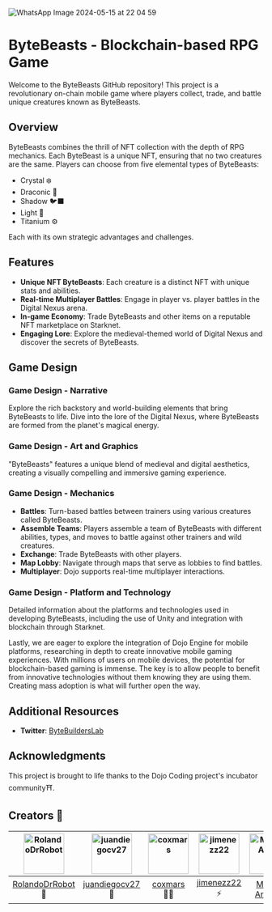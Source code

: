 ![WhatsApp Image 2024-05-15 at 22 04 59](https://github.com/ByteBuildersLabs/ByteBeasts/assets/101369290/949647e1-06a0-4a13-8e1d-a4680546ebcc)


# ByteBeasts - Blockchain-based RPG Game

Welcome to the ByteBeasts GitHub repository! This project is a revolutionary on-chain mobile game where players collect, trade, and battle unique creatures known as ByteBeasts.

## Overview

ByteBeasts combines the thrill of NFT collection with the depth of RPG mechanics. Each ByteBeast is a unique NFT, ensuring that no two creatures are the same. Players can choose from five elemental types of ByteBeasts:

- Crystal ❄️
- Draconic 🐉
- Shadow 🐦‍⬛
- Light 🌟
- Titanium ⚙️

Each with its own strategic advantages and challenges.

## Features

- **Unique NFT ByteBeasts**: Each creature is a distinct NFT with unique stats and abilities.
- **Real-time Multiplayer Battles**: Engage in player vs. player battles in the Digital Nexus arena.
- **In-game Economy**: Trade ByteBeasts and other items on a reputable NFT marketplace on Starknet.
- **Engaging Lore**: Explore the medieval-themed world of Digital Nexus and discover the secrets of ByteBeasts.

## Game Design

### Game Design - Narrative

Explore the rich backstory and world-building elements that bring ByteBeasts to life. Dive into the lore of the Digital Nexus, where ByteBeasts are formed from the planet's magical energy.

### Game Design - Art and Graphics

"ByteBeasts" features a unique blend of medieval and digital aesthetics, creating a visually compelling and immersive gaming experience.

### Game Design - Mechanics

- **Battles**: Turn-based battles between trainers using various creatures called ByteBeasts.
- **Assemble Teams**: Players assemble a team of ByteBeasts with different abilities, types, and moves to battle against other trainers and wild creatures.
- **Exchange**: Trade ByteBeasts with other players.
- **Map Lobby**: Navigate through maps that serve as lobbies to find battles.
- **Multiplayer**: Dojo supports real-time multiplayer interactions.

### Game Design - Platform and Technology

Detailed information about the platforms and technologies used in developing ByteBeasts, including the use of Unity and integration with blockchain through Starknet.

Lastly, we are eager to explore the integration of Dojo Engine for mobile platforms, researching in depth to create innovative mobile gaming experiences. With millions of users on mobile devices, the potential for blockchain-based gaming is immense. The key is to allow people to benefit from innovative technologies without them knowing they are using them. Creating mass adoption is what will further open the way.

## Additional Resources

- **Twitter**: [ByteBuildersLab](https://twitter.com/ByteBuildersLab) 

## Acknowledgments

This project is brought to life thanks to the Dojo Coding project's incubator community⛩️.

## Creators 🌟

| <img src="https://github.com/ByteBuildersLabs/ByteBeasts/assets/101369290/fe52be6a-113f-4bb0-8788-37187ff78f4f" alt="RolandoDrRobot" width="80" height="80"> | <img src="https://github.com/ByteBuildersLabs/ByteBeasts/assets/101369290/e4d129e0-ba84-4e4b-aa58-07891198f665" alt="juandiegocv27" width="80" height="80"> | <img src="https://github.com/ByteBuildersLabs/ByteBeasts/assets/101369290/16ba90ae-0b4d-40ef-b7d3-b04def6c5fe2" alt="coxmars" width="80" height="80"> | <img src="https://github.com/ByteBuildersLabs/ByteBeasts/assets/101369290/c20bae3e-7058-49c5-9b00-4b9d90c6c563" alt="jimenezz22" width="80" height="80"> | <img src="https://github.com/ByteBuildersLabs/ByteBeasts/assets/101369290/3344b88d-e5ff-4e5e-92b2-a32ed3dbc405" alt="Mario-Araya" width="80" height="80"> |
|:---:|:---:|:---:|:---:|:---:|
| [RolandoDrRobot](https://github.com/RolandoDrRobot) 🐲 | [juandiegocv27](https://github.com/juandiegocv27) 🍇 | [coxmars](https://github.com/coxmars) 🥷🏽 | [jimenezz22](https://github.com/jimenezz22) ⚡️ | [Mario-Araya](https://github.com/Mario-Araya) 🚀 |
